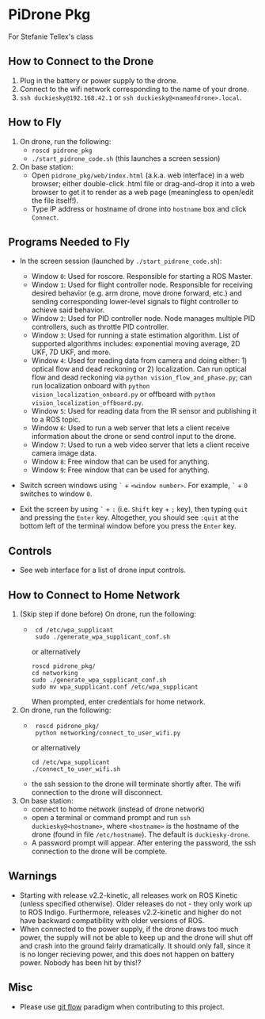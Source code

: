 # PiDrone Pkg

For Stefanie Tellex's class

## How to Connect to the Drone

1. Plug in the battery or power supply to the drone.
2. Connect to the wifi network corresponding to the name of your drone.
3. `ssh duckiesky@192.168.42.1` or `ssh duckiesky@<nameofdrone>.local`.

## How to Fly

1. On drone, run the following:
   - `roscd pidrone_pkg`
   - `./start_pidrone_code.sh` (this launches a screen session)
2. On base station:
   - Open `pidrone_pkg/web/index.html` (a.k.a. web interface) in a web browser; either double-click .html file or drag-and-drop it into a web browser to get it to render as a web page (meaningless to open/edit the file itself!).
   - Type IP address or hostname of drone into `hostname` box and click `Connect`.

## Programs Needed to Fly

- In the screen session (launched by `./start_pidrone_code.sh`):

  - Window `0`: Used for roscore. Responsible for starting a ROS Master.
  - Window `1`: Used for flight controller node. Responsible for receiving desired behavior (e.g. arm drone, move drone forward, etc.) and sending corresponding lower-level signals to flight controller to achieve said behavior.
  - Window `2`: Used for PID controller node. Node manages multiple PID controllers, such as throttle PID controller.
  - Window `3`: Used for running a state estimation algorithm. List of supported algorithms includes: exponential moving average, 2D UKF, 7D UKF, and more.
  - Window `4`: Used for reading data from camera and doing either: 1) optical flow and dead reckoning or 2) localization. Can run optical flow and dead reckoning via `python vision_flow_and_phase.py`; can run localization onboard with `python vision_localization_onboard.py` or offboard with `python vision_localization_offboard.py`.
  - Window `5`: Used for reading data from the IR sensor and publishing it to a ROS topic.
  - Window `6`: Used to run a web server that lets a client receive information about the drone or send control input to the drone.
  - Window `7`: Used to run a web video server that lets a client receive camera image data.
  - Window `8`: Free window that can be used for anything.
  - Window `9`: Free window that can be used for anything.

- Switch screen windows using `` ` `` + `<window number>`. For example,  `` ` `` + `0` switches to window `0`.
- Exit the screen by using `` ` `` + `:` (i.e. `Shift` key + `;` key), then typing `quit` and pressing the `Enter` key. Altogether, you should see `:quit` at the bottom left of the terminal window before you press the `Enter` key.

## Controls

- See web interface for a list of drone input controls.

## How to Connect to Home Network

1. (Skip step if done before)
   On drone, run the following:
   - ```
      cd /etc/wpa_supplicant
      sudo ./generate_wpa_supplicant_conf.sh
      ```
      or alternatively
      ```
      roscd pidrone_pkg/
      cd networking
      sudo ./generate_wpa_supplicant_conf.sh
      sudo mv wpa_supplicant.conf /etc/wpa_supplicant
      ```
      When prompted, enter credentials for home network.
2. On drone, run the following:
   - ```
      roscd pidrone_pkg/
      python networking/connect_to_user_wifi.py
      ```
      or alternatively
      ```
      cd /etc/wpa_supplicant
      ./connect_to_user_wifi.sh
      ```
   - the ssh session to the drone will terminate shortly after. The wifi connection to the drone will disconnect.
3. On base station:
   - connect to home network (instead of drone network)
   - open a terminal or command prompt and run `ssh duckiesky@<hostname>`, where `<hostname>` is the hostname of the drone (found in file `/etc/hostname`). The default is `duckiesky-drone`.
   - A password prompt will appear. After entering the password, the ssh connection to the drone will be complete.

## Warnings

- Starting with release v2.2-kinetic, all releases work on ROS Kinetic (unless specified otherwise). Older releases do not - they only work up to ROS Indigo. Furthermore, releases v2.2-kinetic and higher do not have backward compatibility with older versions of ROS.
- When connected to the power supply, if the drone draws too much power, the
   supply will not be able to keep up and the drone will shut off and crash
   into the ground fairly dramatically. It should only fall, since it is no
   longer recieving power, and this does not happen on battery power. Nobody
   has been hit by this!?

## Misc

- Please use [git flow](http://danielkummer.github.io/git-flow-cheatsheet/) paradigm when contributing to this project.
